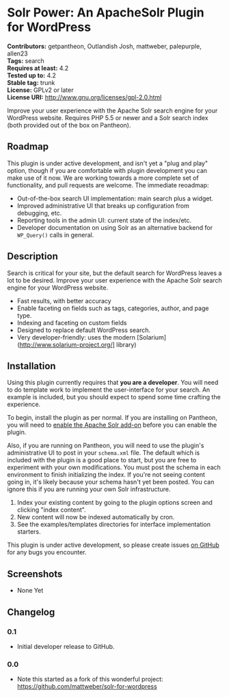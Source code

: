 # Solr Power: An ApacheSolr Plugin for WordPress #

**Contributors:** getpantheon, Outlandish Josh, mattweber, palepurple, allen23  
**Tags:** search  
**Requires at least:** 4.2  
**Tested up to:** 4.2  
**Stable tag:** trunk  
**License:** GPLv2 or later  
**License URI:** http://www.gnu.org/licenses/gpl-2.0.html  

Improve your user experience with the Apache Solr search engine for your WordPress website. Requires PHP 5.5 or newer and a Solr search index (both provided out of the box on Pantheon).

## Roadmap ##

This plugin is under active development, and isn't yet a "plug and play" option, though if you are comfortable with plugin development you can make use of it now. We are working towards a more complete set of functionality, and pull requests are welcome. The immediate reoadmap:

* Out-of-the-box search UI implementation: main search plus a widget.
* Improved administrative UI that breaks up configuration from debugging, etc.
* Reporting tools in the admin UI: current state of the index/etc.
* Developer documentation on using Solr as an alternative backend for `WP_Query()` calls in general.

## Description ##

Search is critical for your site, but the default search for WordPress leaves a lot to be desired. Improve your user experience with the Apache Solr search engine for your WordPress website.

* Fast results, with better accuracy
* Enable faceting on fields such as tags, categories, author, and page type.
* Indexing and faceting on custom fields
* Designed to replace default WordPress search.
* Very developer-friendly: uses the modern [Solarium](http://www.solarium-project.org/] library)

## Installation ##

Using this plugin currently requires that **you are a developer**. You will need to do template work to implement the user-interface for your search. An example is included, but you should expect to spend some time crafting the experience.

To begin, install the plugin as per normal. If you are installing on Pantheon, you will need to [enable the Apache Solr add-on](https://pantheon.io/docs/articles/sites/apache-solr) before you can enable the plugin.

Also, if you are running on Pantheon, you will need to use the plugin's administrative UI to post in your `schema.xml` file. The default which is included with the plugin is a good place to start, but you are free to experiment with your own modifications. You must post the schema in each environment to finish initializing the index. If you're not seeing content going in, it's likely because your schema hasn't yet been posted. You can ignore this if you are running your own Solr infrastructure.

1. Index your existing content by going to the plugin options screen and clicking "index content".
2. New content will now be indexed automatically by cron.
3. See the examples/templates directories for interface implementation starters.

This plugin is under active development, so please create issues [on GitHub](https://github.com/pantheon-systems/solr-for-wordpress) for any bugs you encounter.


## Screenshots ##

* None Yet

## Changelog ##

### 0.1 ###

* Initial developer release to GitHub.


### 0.0 ###
* Note this started as a fork of this wonderful project: https://github.com/mattweber/solr-for-wordpress
